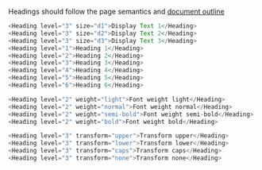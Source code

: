 

Headings should follow the page semantics and [document outline](https://bitsofco.de/using-heading-elements-to-create-a-document-outline/)

```js
<Heading level="3" size="d1">Display Text 1</Heading>
<Heading level="3" size="d2">Display Text 2</Heading>
<Heading level="3" size="d3">Display Text 3</Heading>
<Heading level="1">Heading 1</Heading>
<Heading level="2">Heading 2</Heading>
<Heading level="3">Heading 3</Heading>
<Heading level="4">Heading 4</Heading>
<Heading level="5">Heading 5</Heading>
<Heading level="6">Heading 6</Heading>
```


```js
<Heading level="2" weight="light">Font weight light</Heading>
<Heading level="2" weight="normal">Font weight normal</Heading>
<Heading level="2" weight="semi-bold">Font weight semi-bold</Heading>
<Heading level="2" weight="bold">Font weight bold</Heading>
```


```js
<Heading level="3" transform="upper">Transform upper</Heading>
<Heading level="3" transform="lower">Transform lower</Heading>
<Heading level="3" transform="caps">Transform caps</Heading>
<Heading level="3" transform="none">Transform none</Heading>
```
